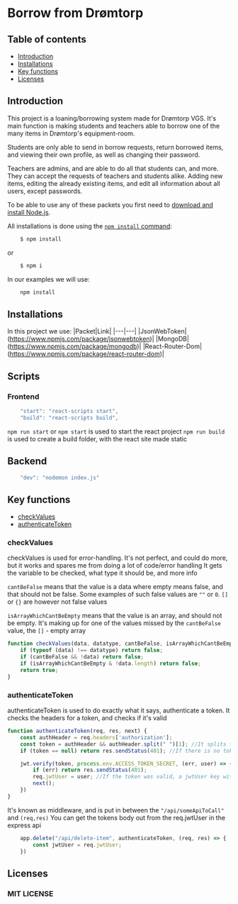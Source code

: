 # Borrow from Drømtorp  
## Table of contents
- [Introduction](#introduction)
- [Installations](#installations)
- [Key functions](#key-functions)
- [Licenses](#licenses)

## Introduction

This project is a loaning/borrowing system made for Drømtorp VGS.
It's main function is making students and teachers able to borrow one of the many items in Drømtorp's equipment-room.

Students are only able to send in borrow requests, return borrowed items, and viewing their own profile, as well as changing their password.

Teachers are admins, and are able to do all that students can, and more. They can accept the requests of teachers and students alike.
Adding new items, editing the already existing items, and edit all information about all users, except passwords.

To be able to use any of these packets you first need to [download and install Node.js](https://nodejs.org/en/download/).

All installations is done using the [`npm install` command](https://docs.npmjs.com/getting-started/installing-npm-packages-locally):

```sh
    $ npm install
```

or

```sh
    $ npm i
```

In our examples we will use:
```bash
    npm install
```

## Installations

In this project we use:
|Packet|Link|
|---|---|
|JsonWebToken|(https://www.npmjs.com/package/jsonwebtoken)|
|MongoDB|(https://www.npmjs.com/package/mongodb)|
|React-Router-Dom|(https://www.npmjs.com/package/react-router-dom)|

## Scripts

### Frontend
```js
    "start": "react-scripts start",
    "build": "react-scripts build",
```

`npm run start` or `npm start` is used to start the react project
`npm run build` is used to create a build folder, with the react site made static

## Backend
```js
    "dev": "nodemon index.js"
```


## Key functions
- [checkValues](#checkValues)
- [authenticateToken](#authenticateToken)

### checkValues
checkValues is used for error-handling. It's not perfect, and could do more, but it works and spares me from doing a lot of code/error handling
It gets the variable to be checked, what type it should be, and more info

`cantBeFalse` means that the value is a data where empty means false, and that should not be false.
Some examples of such false values are `""` or `0`. `[]` or `{}` are however not false values

`isArrayWhichCantBeEmpty` means that the value is an array, and should not be empty. It's making up for one of the values missed by the `cantBeFalse` value, the `[]` - empty array

```js
function checkValues(data, datatype, cantBeFalse, isArrayWhichCantBeEmpty) {
    if (typeof (data) !== datatype) return false;
    if (cantBeFalse && !data) return false;
    if (isArrayWhichCantBeEmpty & !data.length) return false;
    return true;
}
```

### authenticateToken
authenticateToken is used to do exactly what it says, authenticate a token.
It checks the headers for a token, and checks if it's valid

```js
function authenticateToken(req, res, next) {
    const authHeader = req.headers['authorization'];
    const token = authHeader && authHeader.split(" ")[1]; //It splits the autorization header at the space, and saves the token, which is the second part
    if (token == null) return res.sendStatus(401); //If there is no token, return

    jwt.verify(token, process.env.ACCESS_TOKEN_SECRET, (err, user) => { //It then uses jsonwebtokens .vertify function to check if the token is still valid. Based on that result, it decides what to do after
        if (err) return res.sendStatus(401);
        req.jwtUser = user; //If the token was valid, a jwtUser key with the value of the token gets added to the req, which gets sent to the express api
        next();
    })
}
```

It's known as middleware, and is put in between the `"/api/someApiToCall"` and `(req,res)`
You can get the tokens body out from the req.jwtUser in the express api

```js
    app.delete("/api/delete-item", authenticateToken, (req, res) => {
        const jwtUser = req.jwtUser;
    })
```

## Licenses 

### MIT LICENSE  
